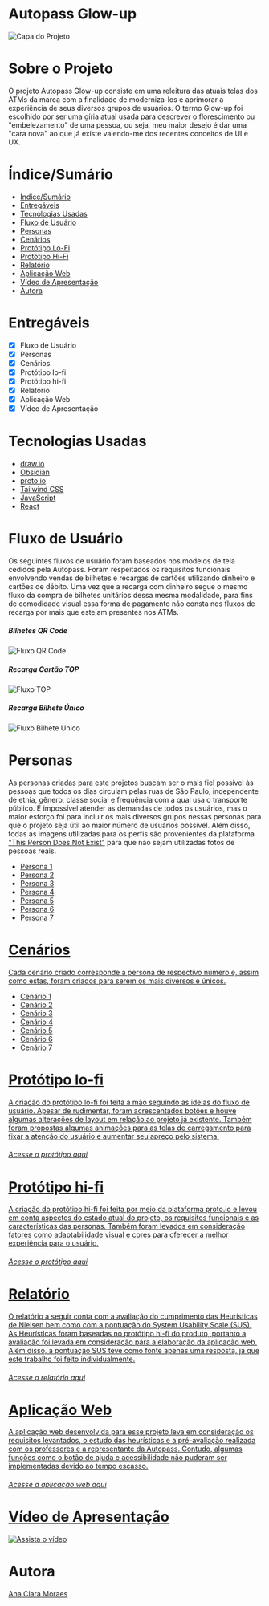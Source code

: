# Autopass Glow-up


![Capa do Projeto](https://vejasp.abril.com.br/wp-content/uploads/2016/12/topo_vejasp_30anos_color.jpg?quality=70&strip=all)

# Sobre o Projeto

O projeto Autopass Glow-up consiste em uma releitura das atuais telas dos ATMs da marca com a finalidade de moderniza-los e aprimorar a experiência de seus diversos grupos de usuários.
O termo Glow-up foi escolhido por ser uma gíria atual usada para descrever o florescimento ou "embelezamento" de uma pessoa, ou seja, meu maior desejo é dar uma "cara nova" ao que já existe valendo-me dos recentes conceitos de UI e UX.


# Índice/Sumário

- [Índice/Sumário](#índicesumário)
- [Entregáveis](#entregáveis)
- [Tecnologias Usadas](#tecnologias-usadas)
- [Fluxo de Usuário](#fluxo-de-usuário)
- [Personas](#personas)
- [Cenários](#cenários)
- [Protótipo Lo-Fi](#protótipo-lo-fi)
- [Protótipo Hi-Fi](#protótipo-hi-fi)
- [Relatório](#relatório)
- [Aplicação Web](#aplicação-web)
- [Vídeo de Apresentação](#vídeo-de-apresentação)
- [Autora](#autora)

# Entregáveis 

- [x] Fluxo de Usuário
- [x] Personas
- [x] Cenários
- [x] Protótipo lo-fi
- [x] Protótipo hi-fi
- [x] Relatório
- [x] Aplicação Web
- [x] Vídeo de Apresentação

# Tecnologias Usadas

- [draw.io](https://app.diagrams.net)
- [Obsidian](https://obsidian.md)
- [proto.io](https://proto.io)
- [Tailwind CSS](https://tailwindcss.com)
- [JavaScript](https://developer.mozilla.org/pt-BR/docs/Web/JavaScript)
- [React](https://pt-br.reactjs.org/)

# Fluxo de Usuário

Os seguintes fluxos de usuário foram baseados nos modelos de tela cedidos pela Autopass. Foram respeitados os requisitos funcionais envolvendo vendas de bilhetes e recargas de cartões utilizando dinheiro e cartões de débito.
Uma vez que a recarga com dinheiro segue o mesmo fluxo da compra de bilhetes unitários dessa mesma modalidade, para fins de comodidade visual essa forma de pagamento não consta nos fluxos de recarga por mais que estejam presentes nos ATMs.

##### Bilhetes QR Code


<img src="./fluxo-de-usuario/qr-code.png" alt="Fluxo QR Code">


##### Recarga Cartão TOP


<img src="./fluxo-de-usuario/Fluxo TOP.png" alt="Fluxo TOP">


##### Recarga Bilhete Único


<img src="./fluxo-de-usuario/Fluxo Bilhete Único.png" alt="Fluxo Bilhete Unico">



# Personas

As personas criadas para este projetos buscam ser o mais fiel possível às pessoas que todos os dias circulam pelas ruas de São Paulo, independente de etnia, gênero, classe social e frequência com a qual usa o transporte público. É impossível atender as demandas de todos os usuários, mas o maior esforço foi para incluir os mais diversos grupos nessas personas para que o projeto seja útil ao maior número de usuários possível.
Além disso, todas as imagens utilizadas para os perfis são provenientes da plataforma ["This Person Does Not Exist"](https://this-person-does-not-exist.com/en) para que não sejam utilizadas fotos de pessoas reais.

* <a href="Personas/Persona 1.md">Persona 1
* <a href="Personas/Persona 2.md">Persona 2
* <a href="Personas/Persona 3.md">Persona 3
* <a href="Personas/Persona 4.md">Persona 4
* <a href="Personas/Persona 5.md">Persona 5
* <a href="Personas/Persona 6.md">Persona 6
* <a href="Personas/Persona 7.md">Persona 7

# Cenários
Cada cenário criado corresponde a persona de respectivo número e, assim como estas, foram criados para serem os mais diversos e únicos.

* <a href="Cenários/Cenário 1.md">Cenário 1
* <a href="Cenários/Cenário 2.md">Cenário 2
* <a href="Cenários/Cenário 3.md">Cenário 3
* <a href="Cenários/Cenário 4.md">Cenário 4
* <a href="Cenários/Cenário 5.md">Cenário 5
* <a href="Cenários/Cenário 6.md">Cenário 6
* <a href="Cenários/Cenário 7.md">Cenário 7

# Protótipo lo-fi

A criação do protótipo lo-fi foi feita a mão seguindo as ideias do fluxo de usuário. Apesar de rudimentar, foram acrescentados botões e houve algumas alterações de layout em relação ao projeto já existente. Também foram propostas algumas animações para as telas de carregamento para fixar a atenção do usuário e aumentar seu apreço pelo sistema.

###### Acesse o protótipo <a href="Protótipo lo-fi/Lo-fi.pdf">aqui

# Protótipo hi-fi

A criação do protótipo hi-fi foi feita por meio da plataforma proto.io e levou em conta aspectos do estado atual do projeto, os requisitos funcionais e as características das personas. Também foram levados em consideração fatores como adaptabilidade visual e cores para oferecer a melhor experiência para o usuário.

###### Acesse o protótipo <a href="Protótipo hi-fi/hi-fi.pdf">aqui

# Relatório

O relatório a seguir conta com a avaliação do cumprimento das Heurísticas de Nielsen bem como com a pontuação do System Usability Scale (SUS). As Heurísticas foram baseadas no protótipo hi-fi do produto, portanto a avaliação foi levada em consideração para a elaboração da aplicação web. Além disso, a pontuação SUS teve como fonte apenas uma resposta, já que este trabalho foi feito individualmente.

###### Acesse o relatório <a href="Relatório/Relatório.pdf">aqui

# Aplicação Web

A aplicação web desenvolvida para esse projeto leva em consideração os requisitos levantados, o estudo das heurísticas e a pré-avaliação realizada com os professores e a representante da Autopass. Contudo, algumas funções como o botão de ajuda e acessibilidade não puderam ser implementadas devido ao tempo escasso.

###### Acesse a aplicação web <a href="app-web">aqui

# Vídeo de Apresentação

[![Assista o vídeo](https://cdn.loom.com/sessions/thumbnails/3c21feda33d24e058aeca4553b96432c-with-play.gif)](https://www.loom.com/share/3c21feda33d24e058aeca4553b96432c)

# Autora

<a href="https://github.com/kimanakim">Ana Clara Moraes
